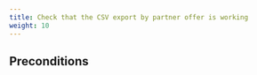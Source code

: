 ```yaml
---
title: Check that the CSV export by partner offer is working
weight: 10
---
```


## Preconditions


